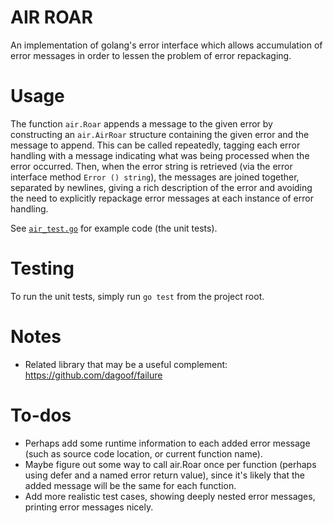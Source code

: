 # AIR ROAR

An implementation of golang's error interface which allows accumulation of error messages in order to lessen the problem of error repackaging.

# Usage

The function `air.Roar` appends a message to the given error by constructing an `air.AirRoar` structure
containing the given error and the message to append.  This can be called repeatedly, tagging each
error handling with a message indicating what was being processed when the error occurred.  Then,
when the error string is retrieved (via the error interface method `Error () string`), the messages
are joined together, separated by newlines, giving a rich description of the error and avoiding
the need to explicitly repackage error messages at each instance of error handling.

See [`air_test.go`](air_test.go) for example code (the unit tests).

# Testing

To run the unit tests, simply run `go test` from the project root.

# Notes

-   Related library that may be a useful complement: https://github.com/dagoof/failure

# To-dos

-   Perhaps add some runtime information to each added error message (such as source code location, or current function name).
-   Maybe figure out some way to call air.Roar once per function (perhaps using defer and a named error return value), since
    it's likely that the added message will be the same for each function.
-   Add more realistic test cases, showing deeply nested error messages, printing error messages nicely.

